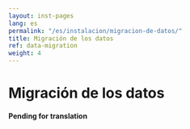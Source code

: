 ```yaml
---
layout: inst-pages
lang: es
permalink: "/es/instalacion/migracion-de-datos/"
title: Migración de los datos
ref: data-migration
weight: 4
---
```


# Migración de los datos

<div class="callout callout-danger" role="alert">
  <h4>Pending for translation</h4>
</div>

